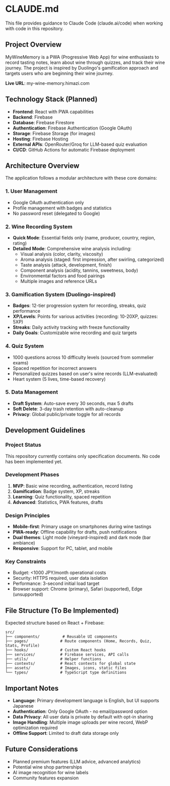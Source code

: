 # CLAUDE.md

This file provides guidance to Claude Code (claude.ai/code) when working with code in this repository.

## Project Overview

MyWineMemory is a PWA (Progressive Web App) for wine enthusiasts to record tasting notes, learn about wine through quizzes, and track their wine journey. The project is inspired by Duolingo's gamification approach and targets users who are beginning their wine journey.

**Live URL**: my-wine-memory.himazi.com

## Technology Stack (Planned)

- **Frontend**: React with PWA capabilities
- **Backend**: Firebase
- **Database**: Firebase Firestore
- **Authentication**: Firebase Authentication (Google OAuth)
- **Storage**: Firebase Storage (for images)
- **Hosting**: Firebase Hosting
- **External APIs**: OpenRouter/Groq for LLM-based quiz evaluation
- **CI/CD**: GitHub Actions for automatic Firebase deployment

## Architecture Overview

The application follows a modular architecture with these core domains:

### 1. User Management
- Google OAuth authentication only
- Profile management with badges and statistics
- No password reset (delegated to Google)

### 2. Wine Recording System
- **Quick Mode**: Essential fields only (name, producer, country, region, rating)
- **Detailed Mode**: Comprehensive wine analysis including:
  - Visual analysis (color, clarity, viscosity)
  - Aroma analysis (staged: first impression, after swirling, categorized)
  - Taste analysis (attack, development, finish)
  - Component analysis (acidity, tannins, sweetness, body)
  - Environmental factors and food pairings
  - Multiple images and reference URLs

### 3. Gamification System (Duolingo-inspired)
- **Badges**: 12-tier progression system for recording, streaks, quiz performance
- **XP/Levels**: Points for various activities (recording: 10-20XP, quizzes: 5XP)
- **Streaks**: Daily activity tracking with freeze functionality
- **Daily Goals**: Customizable wine recording and quiz targets

### 4. Quiz System
- 1000 questions across 10 difficulty levels (sourced from sommelier exams)
- Spaced repetition for incorrect answers
- Personalized quizzes based on user's wine records (LLM-evaluated)
- Heart system (5 lives, time-based recovery)

### 5. Data Management
- **Draft System**: Auto-save every 30 seconds, max 5 drafts
- **Soft Delete**: 3-day trash retention with auto-cleanup
- **Privacy**: Global public/private toggle for all records

## Development Guidelines

### Project Status
This repository currently contains only specification documents. No code has been implemented yet.

### Development Phases
1. **MVP**: Basic wine recording, authentication, record listing
2. **Gamification**: Badge system, XP, streaks
3. **Learning**: Quiz functionality, spaced repetition
4. **Advanced**: Statistics, PWA features, drafts

### Design Principles
- **Mobile-first**: Primary usage on smartphones during wine tastings
- **PWA-ready**: Offline capability for drafts, push notifications
- **Dual themes**: Light mode (vineyard-inspired) and dark mode (bar ambiance)
- **Responsive**: Support for PC, tablet, and mobile

### Key Constraints
- Budget: <1000 JPY/month operational costs
- Security: HTTPS required, user data isolation
- Performance: 3-second initial load target
- Browser support: Chrome (primary), Safari (supported), Edge (unsupported)

## File Structure (To Be Implemented)

Expected structure based on React + Firebase:
```
src/
├── components/          # Reusable UI components
├── pages/              # Route components (Home, Records, Quiz, Stats, Profile)
├── hooks/              # Custom React hooks
├── services/           # Firebase services, API calls
├── utils/              # Helper functions
├── contexts/           # React contexts for global state
├── assets/             # Images, icons, static files
└── types/              # TypeScript type definitions
```

## Important Notes

- **Language**: Primary development language is English, but UI supports Japanese
- **Authentication**: Only Google OAuth - no email/password option
- **Data Privacy**: All user data is private by default with opt-in sharing
- **Image Handling**: Multiple image uploads per wine record, WebP optimization required
- **Offline Support**: Limited to draft data storage only

## Future Considerations

- Planned premium features (LLM advice, advanced analytics)
- Potential wine shop partnerships
- AI image recognition for wine labels
- Community features expansion